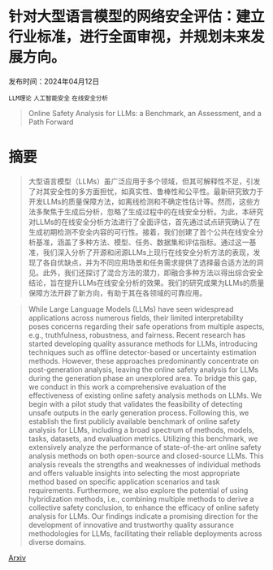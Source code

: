 # 针对大型语言模型的网络安全评估：建立行业标准，进行全面审视，并规划未来发展方向。

发布时间：2024年04月12日

`LLM理论` `人工智能安全` `在线安全分析`

> Online Safety Analysis for LLMs: a Benchmark, an Assessment, and a Path Forward

# 摘要

> 大型语言模型（LLMs）虽广泛应用于多个领域，但其可解释性不足，引发了对其安全性的多方面担忧，如真实性、鲁棒性和公平性。最新研究致力于开发LLMs的质量保障方法，如离线检测和不确定性估计等。然而，这些方法多聚焦于生成后分析，忽略了生成过程中的在线安全分析。为此，本研究对LLMs的在线安全分析方法进行了全面评估，首先通过试点研究确认了在生成初期检测不安全内容的可行性。接着，我们创建了首个公共在线安全分析基准，涵盖了多种方法、模型、任务、数据集和评估指标。通过这一基准，我们深入分析了开源和闭源LLMs上现行在线安全分析方法的表现，发现了各自优缺点，并为不同应用场景和任务需求提供了选择最合适方法的洞见。此外，我们还探讨了混合方法的潜力，即融合多种方法以得出综合安全结论，旨在提升LLMs在线安全分析的效果。我们的研究成果为LLMs的质量保障方法开辟了新方向，有助于其在各领域的可靠应用。

> While Large Language Models (LLMs) have seen widespread applications across numerous fields, their limited interpretability poses concerns regarding their safe operations from multiple aspects, e.g., truthfulness, robustness, and fairness. Recent research has started developing quality assurance methods for LLMs, introducing techniques such as offline detector-based or uncertainty estimation methods. However, these approaches predominantly concentrate on post-generation analysis, leaving the online safety analysis for LLMs during the generation phase an unexplored area. To bridge this gap, we conduct in this work a comprehensive evaluation of the effectiveness of existing online safety analysis methods on LLMs. We begin with a pilot study that validates the feasibility of detecting unsafe outputs in the early generation process. Following this, we establish the first publicly available benchmark of online safety analysis for LLMs, including a broad spectrum of methods, models, tasks, datasets, and evaluation metrics. Utilizing this benchmark, we extensively analyze the performance of state-of-the-art online safety analysis methods on both open-source and closed-source LLMs. This analysis reveals the strengths and weaknesses of individual methods and offers valuable insights into selecting the most appropriate method based on specific application scenarios and task requirements. Furthermore, we also explore the potential of using hybridization methods, i.e., combining multiple methods to derive a collective safety conclusion, to enhance the efficacy of online safety analysis for LLMs. Our findings indicate a promising direction for the development of innovative and trustworthy quality assurance methodologies for LLMs, facilitating their reliable deployments across diverse domains.

[Arxiv](https://arxiv.org/abs/2404.08517)